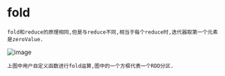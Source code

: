 # fold
    fold和reduce的原理相同,但是与reduce不同,相当于每个reduce时,迭代器取第一个元素
    是zeroValue.
    
![image](https://github.com/williamzhang11/fastTech/blob/master/src/main/java/com/xiu/fastBigData/fold/image/fold.jpg)

    上图中用户自定义函数进行fold运算,图中的一个方框代表一个RDD分区.